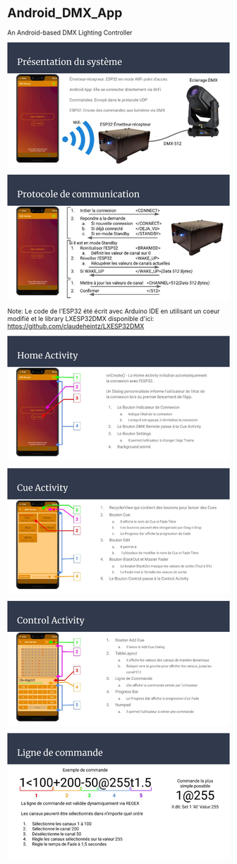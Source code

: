 # Android_DMX_App
An Android-based DMX Lighting Controller

![](Images/APO_ANDROID_image1.jpg)

![](Images/APO_ANDROID_image2.jpg)

Note: Le code de l'ESP32 été écrit avec Arduino IDE en utilisant un coeur modifié et le library LXESP32DMX disponible d'ici: https://github.com/claudeheintz/LXESP32DMX

![](Images/APO_ANDROID_image3.jpg)

![](Images/APO_ANDROID_image4.jpg)

![](Images/APO_ANDROID_image5.jpg)

![](Images/APO_ANDROID_image6.jpg)
